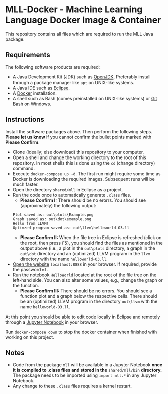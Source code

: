 # MLL-Docker - Machine Learning Language Docker Image & Container

This repository contains all files which are required to run the MLL Java package.

## Requirements

The following software products are required:

- A Java Development Kit (JDK) such as [OpenJDK](https://jdk.java.net/21/). Preferably install through a package manager like `apt` on UNIX-like systems.
- A Java IDE such as [Eclipse](https://eclipseide.org/).
- A [Docker](https://www.docker.com/products/docker-desktop/) installation.
- A shell such as Bash (comes preinstalled on UNIX-like systems) or [Git Bash](https://git-scm.com/download/win) on Windows.

## Instructions

Install the software packages above. Then perform the following steps. **Please let us know** if you cannot confirm the
bullet points marked with **Please Confirm**.

- Clone (ideally; else download) this repository to your computer.
- Open a shell and change the working directory to the root of this repository. In most shells this is done
  using the `cd` (change directory) command.
- Execute `docker-compose up -d`. The first run might require some time as Docker is downloading the required images. 
  Subsequent runs will be much faster.
- Open the directory `shared/mll` in Eclipse as a project.
- Run the code once to automatically generate `.class` files.
  - **Please Confirm I:** There should be no erorrs. You should see (approximately) the following output:
  ```
  Plot saved as: out\plots\Example.png
  Graph saved as: out\dot\example.png
  Hello from LLVM!
  Optimzed program saved as: out\llvm\helloworld-O3.ll
  ```
  - **Please Confirm II:** When the file tree in Eclipse is refreshed (click on the root, then press <kbd>F5</kbd>), you should find the files
    as mentioned in the output above (i.e., a plot in the `out\plots` directory, a graph in the `out\dot` directory and an (optimized) LLVM
    program in the `llvm` directory with the name `helloworld-O3.ll`.
- [Open the website](http://localhost:8888/lab/tree/HelloWorld.ipynb) `localhost:8888` in your browser. If required, provide the password `ml`.
- Run the notebook `HelloWorld` located at the root of the file tree on the left-hand side. You can also alter some values, e.g., change the
  graph or the function.
  - **Please Confirm III:** There should be no errors. You should see a function plot and a graph below the respective cells. There should
    be an (optimized) LLVM program in the directory `out\llvm` with the name `helloworld-O3.ll`.

At this point you should be able to edit code locally in Eclipse and remotely through a [Jupyter Notebook](https://jupyter.org/)
in your browser.

Run `docker-compose down` to stop the docker container when finished with working on this project.

## Notes

- Code from the package `mll` will be available in a Jupyter Notebook **once it
  is compiled to .class files and stored in the** `shared/mll/bin`
  **directory.** The package needs to be imported using `import mll.*` in any
  Jupyter Notebook.
- Any change to these `.class` files requires a kernel restart.

